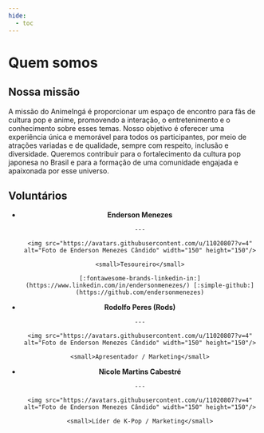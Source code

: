 ```yaml
---
hide:
  - toc
---
```


# Quem somos

## Nossa missão

A missão do AnimeIngá é proporcionar um espaço de encontro para fãs de cultura pop e anime, promovendo a interação, o entretenimento e o conhecimento sobre esses temas. Nosso objetivo é oferecer uma experiência única e memorável para todos os participantes, por meio de atrações variadas e de qualidade, sempre com respeito, inclusão e diversidade. Queremos contribuir para o fortalecimento da cultura pop japonesa no Brasil e para a formação de uma comunidade engajada e apaixonada por esse universo.

## Voluntários

<div class="grid cards" style="text-align: center;" markdown>

- **Enderson Menezes**

      ---

      <img src="https://avatars.githubusercontent.com/u/11020807?v=4" alt="Foto de Enderson Menezes Cândido" width="150" height="150"/>

      <small>Tesoureiro</small>

      [:fontawesome-brands-linkedin-in:](https://www.linkedin.com/in/endersonmenezes/) [:simple-github:](https://github.com/endersonmenezes)

- **Rodolfo Peres (Rods)**

      ---

      <img src="https://avatars.githubusercontent.com/u/11020807?v=4" alt="Foto de Enderson Menezes Cândido" width="150" height="150"/>

      <small>Apresentador / Marketing</small>

- **Nicole Martins Cabestré**

      ---

      <img src="https://avatars.githubusercontent.com/u/11020807?v=4" alt="Foto de Enderson Menezes Cândido" width="150" height="150"/>

      <small>Líder de K-Pop / Marketing</small>

</div>
